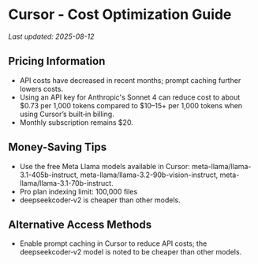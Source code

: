 # Cursor - Cost Optimization Guide

*Last updated: 2025-08-12*

## Pricing Information

- API costs have decreased in recent months; prompt caching further lowers costs.
- Using an API key for Anthropic's Sonnet 4 can reduce cost to about $0.73 per 1,000 tokens compared to $10–15+ per 1,000 tokens when using Cursor’s built‑in billing.
- Monthly subscription remains $20.

## Money-Saving Tips

- Use the free Meta Llama models available in Cursor: meta-llama/llama-3.1-405b-instruct, meta-llama/llama-3.2-90b-vision-instruct, meta-llama/llama-3.1-70b-instruct.
- Pro plan indexing limit: 100,000 files
- deepseekcoder‑v2 is cheaper than other models.

## Alternative Access Methods

- Enable prompt caching in Cursor to reduce API costs; the deepseekcoder‑v2 model is noted to be cheaper than other models.

